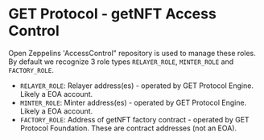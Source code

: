 # GET Protocol - getNFT Access Control
Open Zeppelins 'AccessControl" repository is used to manage these roles. By default we recognize 3 role types `RELAYER_ROLE`, `MINTER_ROLE` and `FACTORY_ROLE`. 
- `RELAYER_ROLE`: Relayer address(es) - operated by GET Protocol Engine. Likely a EOA account.
- `MINTER_ROLE`: Minter address(es) - operated by GET Protocol Engine. Likely a EOA account.
- `FACTORY_ROLE`: Address of getNFT factory contract - operated by GET Protocol Foundation. These are contract addresses (not an EOA).